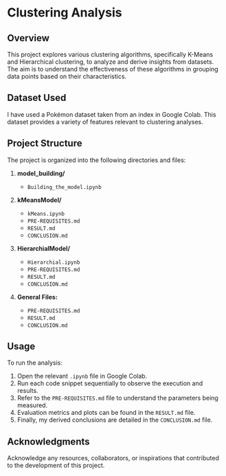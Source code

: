 # Clustering Analysis

## Overview
This project explores various clustering algorithms, specifically K-Means and Hierarchical clustering, to analyze and derive insights from datasets. The aim is to understand the effectiveness of these algorithms in grouping data points based on their characteristics.

## Dataset Used
I have used a Pokémon dataset taken from an index in Google Colab. This dataset provides a variety of features relevant to clustering analyses.

## Project Structure
The project is organized into the following directories and files:

1. **model_building/**  
   - `Building_the_model.ipynb`
  
2. **kMeansModel/**  
   - `kMeans.ipynb`  
   - `PRE-REQUISITES.md`  
   - `RESULT.md`  
   - `CONCLUSION.md`  

3. **HierarchialModel/**  
   - `Hierarchial.ipynb`  
   - `PRE-REQUISITES.md`  
   - `RESULT.md`  
   - `CONCLUSION.md`  

4. **General Files:**  
   - `PRE-REQUISITES.md`  
   - `RESULT.md`  
   - `CONCLUSION.md`  

## Usage
To run the analysis:

1. Open the relevant `.ipynb` file in Google Colab.
2. Run each code snippet sequentially to observe the execution and results.
3. Refer to the `PRE-REQUISITES.md` file to understand the parameters being measured.
4. Evaluation metrics and plots can be found in the `RESULT.md` file.
5. Finally, my derived conclusions are detailed in the `CONCLUSION.md` file.

## Acknowledgments
Acknowledge any resources, collaborators, or inspirations that contributed to the development of this project.
